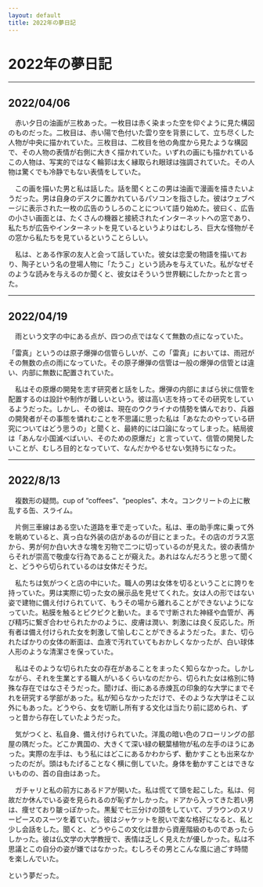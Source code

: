 ```yaml
---
layout: default
title: 2022年の夢日記
---
```


# 2022年の夢日記

---
<a id="1"></a>
<a href="#1"></a>
## 2022/04/06
　赤い夕日の油画が三枚あった。一枚目は赤く染まった空を仰ぐように見た構図のものだった。二枚目は、赤い陽で色付いた雲り空を背景にして、立ち尽くした人物が中央に描かれていた。三枚目は、二枚目を他の角度から見たような構図で、その人物の表情が右側に大きく描かれていた。いずれの画にも描かれているこの人物は、写実的ではなく輪郭は太く縁取られ眼球は強調されていた。その人物は驚くでも冷静でもない表情をしていた。


　この画を描いた男と私は話した。話を聞くとこの男は油画で漫画を描きたいようだった。男は自身のデスクに置かれているパソコンを指さした。彼はウェブページに表示された一枚の広告のうしろのことについて語り始めた。彼曰く、広告の小さい画面とは、たくさんの機器と接続されたインターネットへの窓であり、私たちが広告やインターネットを見ているというよりはむしろ、巨大な怪物がその窓から私たちを見ているということらしい。


　私は、とある作家の友人と会って話していた。彼女は恋愛の物語を描いており、陶子という名の登場人物に「たうこ」という読みを与えていた。私がなぜそのような読みを与えるのか聞くと、彼女はそういう世界観にしたかったと言った。

---
<a id="2"></a>
<a href="#2"></a>
## 2022/04/19

　雨という文字の中にある点が、四つの点ではなくて無数の点になっていた。

「雷真」というのは原子爆弾の信管らしいが、この「雷真」においては、雨冠がその無数の点の雨になっていた。その原子爆弾の信管は一般の爆弾の信管とは違い、内部に無数に配置されていた。


　私はその原爆の開発を志す研究者と話をした。爆弾の内部にまばら状に信管を配置するのは設計や制作が難しいという。彼は高い志を持ってその研究をしているようだった。しかし、その彼は、現在のウクライナの情勢を憐んでおり、兵器の開発者がその事態を憐れむことを不思議に思った私は「あなたのやっている研究についてはどう思うの」と聞くと、最終的には口論になってしまった。結局彼は「あんな小国滅べばいい、そのための原爆だ」と言っていて、信管の開発したいことが、むしろ目的となっていて、なんだかやるせない気持ちになった。


---
<a id="3"></a>
<a href="#3"></a>
## 2022/8/13

　複数形の疑問。cup of “coffees”、“peoples”、木々。コンクリートの上に散乱する缶、スライム。


　片側三車線はある空いた道路を車で走っていた。私は、車の助手席に乗って外を眺めていると、真っ白な外装の店があるのが目にとまった。その店のガラス窓から、男が何か白い大きな塊を刃物で二つに切っているのが見えた。彼の表情からそれが崇高で敬虔な行為であることが窺えた。あれはなんだろうと思って聞くと、どうやら切られているのは女体だそうだ。

　私たちは気がつくと店の中にいた。職人の男は女体を切るということに誇りを持っていた。男は実際に切った女の展示品を見せてくれた。女は人の形ではない姿で建物に備え付けられていて、もうその場から離れることができないようになっていた。粘膜を触るとピクピクと動いた。まるで寸断された神経や血管が、再び精巧に繋ぎ合わせられたかのように、皮膚は潤い、刺激には良く反応した。所有者は備え付けられた女を刺激して愉しむことができるようだった。また、切られたばかりの女体の断面は、血液で汚れていてもおかしくなかったが、白い球体人形のような清潔さを保っていた。


　私はそのような切られた女の存在があることをまったく知らなかった。しかしながら、それを生業とする職人がいるくらいなのだから、切られた女は格別に特殊な存在ではなさそうだった。聞けば、街にある赤煉瓦の印象的な大学にまでそれを研究する学部があった。私が知らなかっただけで、そのような大学はそこ以外にもあった。どうやら、女を切断し所有する文化は当たり前に認められ、ずっと昔から存在していたようだった。


　気がつくと、私自身、備え付けられていた。洋風の暗い色のフローリングの部屋の隅だった。どこか異国の、大きくて深い緑の観葉植物が私の左手のほうにあった。実際の左手は、もう私にはどこにあるかわからず、動かすことも出来なかったのだが。頭はもたげることなく横に倒していた。身体を動かすことはできないものの、首の自由はあった。


　ガチャリと私の前方にあるドアが開いた。私は慌てて頭を起こした。私は、何故だか休んでいる姿を見られるのが恥ずかしかった。ドアから入ってきた若い男は、痩せており皺っぽかった。黒髪で七三分けの頭をしていて、ブラウンのスリーピースのスーツを着ていた。彼はジャケットを脱いで楽な格好になると、私と少し会話をした。聞くと、どうやらこの文化は昔から資産階級のものであったらしかった。彼は仏文学の大学教授で、表情は乏しく見えたが優しかった。私は不思議とこの自分の姿が嫌ではなかった。むしろその男とこんな風に過ごす時間を楽しんでいた。


という夢だった。